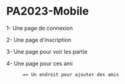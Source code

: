 # PA2023-Mobile


1- Une page de connexion

2- Une page d'inscription

3- Une page pour voir les partie

4- Une page pour ces ami

          => Un endroit pour ajouter des amis
